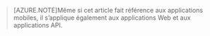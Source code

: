 > [AZURE.NOTE]Même si cet article fait référence aux applications mobiles, il s’applique également aux applications Web et aux applications API.

<!---HONumber=Sept15_HO4-->